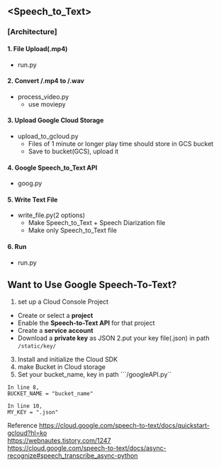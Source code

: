 ## <Speech_to_Text>

### [Architecture]
#### 1. File Upload(.mp4)
  * run.py

#### 2. Convert /.mp4 to /.wav
  * process_video.py
    - use moviepy
  
#### 3. Upload Google Cloud Storage
  * upload_to_gcloud.py
    - Files of 1 minute or longer play time should store in GCS bucket
    - Save to bucket(GCS), upload it
  
#### 4. Google Speech_to_Text API
  * goog.py  
  
#### 5. Write Text File
  * write_file.py(2 options)
    - Make Speech_to_Text + Speech Diarization file
    - Make only Speech_to_Text file
    
#### 6. Run
  * run.py



## Want to Use Google Speech-To-Text?
1. set up a Cloud Console Project
  - Create or select a **project**
  - Enable the **Speech-to-Text API** for that project
  - Create a **service account**
  - Download a **private key** as JSON
2.put your key file(.json) in path ```/static/key/```
3. Install and initialize the Cloud SDK
4. make Bucket in Cloud storage
5. Set your bucket_name, key in path ```/googleAPI.py``
```
In line 8,
BUCKET_NAME = "bucket_name"

In line 10,
MY_KEY = ".json"
```


Reference
https://cloud.google.com/speech-to-text/docs/quickstart-gcloud?hl=ko  
https://webnautes.tistory.com/1247  
https://cloud.google.com/speech-to-text/docs/async-recognize#speech_transcribe_async-python  
